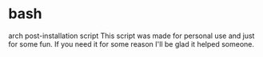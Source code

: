 # bash
arch post-installation script
This script was made for personal use and just for some fun. If you need it for some reason I'll be glad it helped someone.
